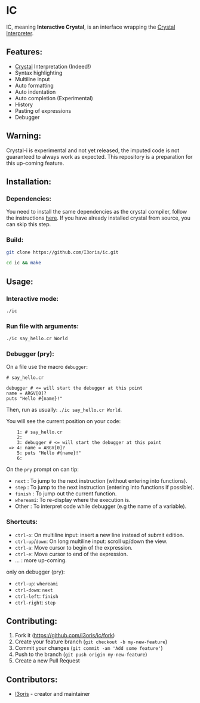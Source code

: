 # IC

IC, meaning **Interactive Crystal**, is an interface wrapping the [Crystal Interpreter](https://crystal-lang.org/2021/12/29/crystal-i.html).

## Features:

* [Crystal](https://crystal-lang.org) Interpretation (Indeed!)
* Syntax highlighting
* Multiline input
* Auto formatting
* Auto indentation
* Auto completion (Experimental)
* History
* Pasting of expressions
* Debugger

## Warning:

Crystal-i is experimental and not yet released, the imputed code is not guaranteed to always work as expected. This repository is a preparation for this up-coming feature.

## Installation:

### Dependencies:

You need to install the same dependencies as the crystal compiler, follow the instructions [here](https://github.com/crystal-lang/crystal/wiki/All-required-libraries). If you have already installed crystal from source, you can skip this step.

### Build:

```sh
git clone https://github.com/I3oris/ic.git

cd ic && make
```

## Usage:

### Interactive mode:
```sh
./ic
```

### Run file with arguments:
```sh
./ic say_hello.cr World
```

### Debugger (pry):

On a file use the macro `debugger`:
```cr
# say_hello.cr

debugger # <= will start the debugger at this point
name = ARGV[0]?
puts "Hello #{name}!"
```
Then, run as usually: `./ic say_hello.cr World`.

You will see the current position on your code:
```cr
    1: # say_hello.cr
    2:
    3: debugger # <= will start the debugger at this point
 => 4: name = ARGV[0]?
    5: puts "Hello #{name}!"
    6:
```
On the `pry` prompt on can tip:
* `next`    : To jump to the next instruction (without entering into functions).
* `step`    : To jump to the next instruction (entering into functions if possible).
* `finish`  : To jump out the current function.
* `whereami`: To re-display where the execution is.
* Other     : To interpret code while debugger (e.g the name of a variable).

### Shortcuts:

* `ctrl-o`: On multiline input: insert a new line instead of submit edition.
* `ctrl-up`/`down`: On long multiline input: scroll up/down the view.
* `ctrl-a`: Move cursor to begin of the expression.
* `ctrl-e`: Move cursor to end of the expression.
* ... : more up-coming.

only on debugger (pry):
* `ctrl-up`: `whereami`
* `ctrl-down`: `next`
* `ctrl-left`: `finish`
* `ctrl-right`: `step`

## Contributing:

1. Fork it (<https://github.com/I3oris/ic/fork>)
2. Create your feature branch (`git checkout -b my-new-feature`)
3. Commit your changes (`git commit -am 'Add some feature'`)
4. Push to the branch (`git push origin my-new-feature`)
5. Create a new Pull Request

## Contributors:

- [I3oris](https://github.com/I3oris) - creator and maintainer
